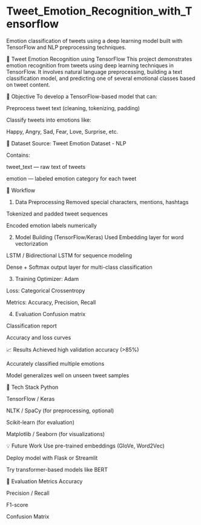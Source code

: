 # Tweet_Emotion_Recognition_with_Tensorflow
Emotion classification of tweets using a deep learning model built with TensorFlow and NLP preprocessing techniques.


💬 Tweet Emotion Recognition using TensorFlow
This project demonstrates emotion recognition from tweets using deep learning techniques in TensorFlow. It involves natural language preprocessing, building a text classification model, and predicting one of several emotional classes based on tweet content.

🎯 Objective
To develop a TensorFlow-based model that can:

Preprocess tweet text (cleaning, tokenizing, padding)

Classify tweets into emotions like:

Happy, Angry, Sad, Fear, Love, Surprise, etc.

📁 Dataset
Source: Tweet Emotion Dataset - NLP

Contains:

tweet_text — raw text of tweets

emotion — labeled emotion category for each tweet

🧠 Workflow
1. Data Preprocessing
Removed special characters, mentions, hashtags

Tokenized and padded tweet sequences

Encoded emotion labels numerically

2. Model Building (TensorFlow/Keras)
Used Embedding layer for word vectorization

LSTM / Bidirectional LSTM for sequence modeling

Dense + Softmax output layer for multi-class classification

3. Training
Optimizer: Adam

Loss: Categorical Crossentropy

Metrics: Accuracy, Precision, Recall

4. Evaluation
Confusion matrix

Classification report

Accuracy and loss curves

📈 Results
Achieved high validation accuracy (>85%)

Accurately classified multiple emotions

Model generalizes well on unseen tweet samples

🔧 Tech Stack
Python

TensorFlow / Keras

NLTK / SpaCy (for preprocessing, optional)

Scikit-learn (for evaluation)

Matplotlib / Seaborn (for visualizations)

💡 Future Work
Use pre-trained embeddings (GloVe, Word2Vec)

Deploy model with Flask or Streamlit

Try transformer-based models like BERT

🧪 Evaluation Metrics
Accuracy

Precision / Recall

F1-score

Confusion Matrix

